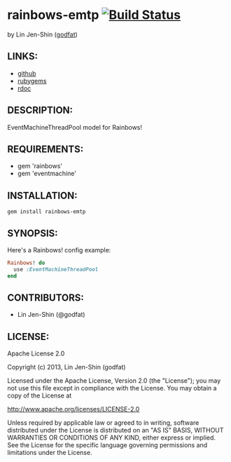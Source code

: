 # rainbows-emtp [![Build Status](https://secure.travis-ci.org/godfat/rainbows-emtp.png?branch=master)](http://travis-ci.org/godfat/rainbows-emtp)

by Lin Jen-Shin ([godfat](http://godfat.org))

## LINKS:

* [github](https://github.com/godfat/rainbows-emtp)
* [rubygems](https://rubygems.org/gems/rainbows-emtp)
* [rdoc](http://rdoc.info/github/godfat/rainbows-emtp)

## DESCRIPTION:

EventMachineThreadPool model for Rainbows!

## REQUIREMENTS:

* gem 'rainbows'
* gem 'eventmachine'

## INSTALLATION:

    gem install rainbows-emtp

## SYNOPSIS:

Here's a Rainbows! config example:

``` ruby
Rainbows! do
  use :EventMachineThreadPool
end
```

## CONTRIBUTORS:

* Lin Jen-Shin (@godfat)

## LICENSE:

Apache License 2.0

Copyright (c) 2013, Lin Jen-Shin (godfat)

Licensed under the Apache License, Version 2.0 (the "License");
you may not use this file except in compliance with the License.
You may obtain a copy of the License at

<http://www.apache.org/licenses/LICENSE-2.0>

Unless required by applicable law or agreed to in writing, software
distributed under the License is distributed on an "AS IS" BASIS,
WITHOUT WARRANTIES OR CONDITIONS OF ANY KIND, either express or implied.
See the License for the specific language governing permissions and
limitations under the License.
